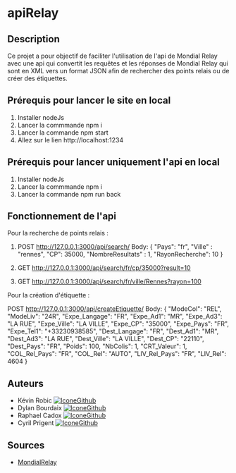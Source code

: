 # apiRelay

## Description

Ce projet a pour objectif de faciliter l'utilisation de l'api de Mondial Relay avec une api qui convertit les requêtes et les réponses de Mondial Relay qui sont en XML
vers un format JSON afin de rechercher des points relais ou de créer des étiquettes.

## Prérequis pour lancer le site en local

1. Installer nodeJs
2. Lancer la commmande npm i
3. Lancer la commande npm start
4. Allez sur le lien http://localhost:1234

## Prérequis pour lancer uniquement l'api en local

1. Installer nodeJs
2. Lancer la commmande npm i
3. Lancer la commande npm run back

## Fonctionnement de l'api

Pour la recherche de points relais :

1. POST http://127.0.0.1:3000/api/search/
 Body: {
    "Pays": "fr",
    "Ville" : "rennes",
    "CP": 35000,
    "NombreResultats" : 1,
    "RayonRecherche": 10
}

2. GET http://127.0.0.1:3000/api/search/fr/cp/35000?result=10
3. GET http://127.0.0.1:3000/api/search/fr/ville/Rennes?rayon=100

Pour la création d'étiquette : 

POST http://127.0.0.1:3000/api/createEtiquette/
Body: { 
        "ModeCol": "REL",
        "ModeLiv": "24R",
        "Expe_Langage": "FR",
        "Expe_Ad1": "MR",
        "Expe_Ad3": "LA RUE",
        "Expe_Ville": "LA VILLE",
        "Expe_CP": "35000",
        "Expe_Pays": "FR",
        "Expe_Tel1": "+33230938585",
        "Dest_Langage": "FR",
        "Dest_Ad1": "MR",
        "Dest_Ad3": "LA RUE",
        "Dest_Ville": "LA VILLE",
        "Dest_CP": "22110",
        "Dest_Pays": "FR",
        "Poids": 100,
        "NbColis": 1,
        "CRT_Valeur": 1,
        "COL_Rel_Pays": "FR",
        "COL_Rel": "AUTO",
        "LIV_Rel_Pays": "FR",
        "LIV_Rel": 4604
    }

## Auteurs

* Kévin Robic [![IconeGithub](https://img.shields.io/badge/GitHub-100000?style=for-the-badge&logo=github&logoColor=white)](https://github.com/Kero3333) 
* Dylan Bourdaix [![IconeGithub](https://img.shields.io/badge/GitHub-100000?style=for-the-badge&logo=github&logoColor=white)](https://github.com/dylanbourdais)
* Raphael Cadox [![IconeGithub](https://img.shields.io/badge/GitHub-100000?style=for-the-badge&logo=github&logoColor=white)](https://github.com/Roxas35)
* Cyril Prigent [![IconeGithub](https://img.shields.io/badge/GitHub-100000?style=for-the-badge&logo=github&logoColor=white)](https://github.com/corsairecypri)

## Sources

- [MondialRelay](https://www.mondialrelay.fr/media/108937/Solution-Web-Service-V5.6.pdf)

